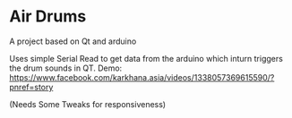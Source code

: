 # Air Drums

A project based on Qt and arduino

Uses simple Serial Read to get data from the arduino which inturn triggers the drum sounds in QT.
Demo: https://www.facebook.com/karkhana.asia/videos/1338057369615590/?pnref=story

(Needs Some Tweaks for responsiveness)
